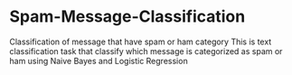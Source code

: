 # Spam-Message-Classification
Classification of message that have spam or ham category
This is text classification task that classify which message is categorized as spam or ham using Naive Bayes and Logistic Regression
